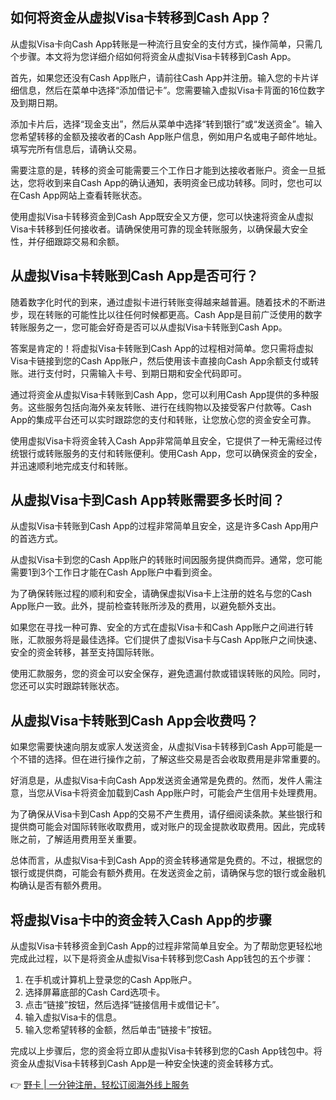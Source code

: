 ## 如何将资金从虚拟Visa卡转移到Cash App？

从虚拟Visa卡向Cash App转账是一种流行且安全的支付方式，操作简单，只需几个步骤。本文将为您详细介绍如何将资金从虚拟Visa卡转移到Cash App。

首先，如果您还没有Cash App账户，请前往Cash App并注册。输入您的卡片详细信息，然后在菜单中选择“添加借记卡”。您需要输入虚拟Visa卡背面的16位数字及到期日期。

添加卡片后，选择“现金支出”，然后从菜单中选择“转到银行”或“发送资金”。输入您希望转移的金额及接收者的Cash App账户信息，例如用户名或电子邮件地址。填写完所有信息后，请确认交易。

需要注意的是，转移的资金可能需要三个工作日才能到达接收者账户。资金一旦抵达，您将收到来自Cash App的确认通知，表明资金已成功转移。同时，您也可以在Cash App网站上查看转账状态。

使用虚拟Visa卡转移资金到Cash App既安全又方便，您可以快速将资金从虚拟Visa卡转移到任何接收者。请确保使用可靠的现金转账服务，以确保最大安全性，并仔细跟踪交易和余额。

## 从虚拟Visa卡转账到Cash App是否可行？

随着数字化时代的到来，通过虚拟卡进行转账变得越来越普遍。随着技术的不断进步，现在转账的可能性比以往任何时候都更高。Cash App是目前广泛使用的数字转账服务之一，您可能会好奇是否可以从虚拟Visa卡转账到Cash App。

答案是肯定的！将虚拟Visa卡转账到Cash App的过程相对简单。您只需将虚拟Visa卡链接到您的Cash App账户，然后使用该卡直接向Cash App余额支付或转账。进行支付时，只需输入卡号、到期日期和安全代码即可。

通过将资金从虚拟Visa卡转账到Cash App，您可以利用Cash App提供的多种服务。这些服务包括向海外亲友转账、进行在线购物以及接受客户付款等。Cash App的集成平台还可以实时跟踪您的支付和转账，让您放心您的资金安全可靠。

使用虚拟Visa卡将资金转入Cash App非常简单且安全，它提供了一种无需经过传统银行或转账服务的支付和转账便利。使用Cash App，您可以确保资金的安全，并迅速顺利地完成支付和转账。

## 从虚拟Visa卡到Cash App转账需要多长时间？

从虚拟Visa卡转账到Cash App的过程非常简单且安全，这是许多Cash App用户的首选方式。

从虚拟Visa卡到您的Cash App账户的转账时间因服务提供商而异。通常，您可能需要1到3个工作日才能在Cash App账户中看到资金。

为了确保转账过程的顺利和安全，请确保虚拟Visa卡上注册的姓名与您的Cash App账户一致。此外，提前检查转账所涉及的费用，以避免额外支出。

如果您在寻找一种可靠、安全的方式在虚拟Visa卡和Cash App账户之间进行转账，汇款服务将是最佳选择。它们提供了虚拟Visa卡与Cash App账户之间快速、安全的资金转移，甚至支持国际转账。

使用汇款服务，您的资金可以安全保存，避免遗漏付款或错误转账的风险。同时，您还可以实时跟踪转账状态。

## 从虚拟Visa卡转账到Cash App会收费吗？

如果您需要快速向朋友或家人发送资金，从虚拟Visa卡转移到Cash App可能是一个不错的选择。但在进行操作之前，了解这些交易是否会收取费用是非常重要的。

好消息是，从虚拟Visa卡向Cash App发送资金通常是免费的。然而，发件人需注意，当您从Visa卡将资金加载到Cash App账户时，可能会产生信用卡处理费用。

为了确保从Visa卡到Cash App的交易不产生费用，请仔细阅读条款。某些银行和提供商可能会对国际转账收取费用，或对账户的现金提款收取费用。因此，完成转账之前，了解适用费用至关重要。

总体而言，从虚拟Visa卡到Cash App的资金转移通常是免费的。不过，根据您的银行或提供商，可能会有额外费用。在发送资金之前，请确保与您的银行或金融机构确认是否有额外费用。

## 将虚拟Visa卡中的资金转入Cash App的步骤

从虚拟Visa卡转移资金到Cash App的过程非常简单且安全。为了帮助您更轻松地完成此过程，以下是将资金从虚拟Visa卡转移到您Cash App钱包的五个步骤：

1. 在手机或计算机上登录您的Cash App账户。
2. 选择屏幕底部的Cash Card选项卡。
3. 点击“链接”按钮，然后选择“链接信用卡或借记卡”。
4. 输入虚拟Visa卡的信息。
5. 输入您希望转移的金额，然后单击“链接卡”按钮。

完成以上步骤后，您的资金将立即从虚拟Visa卡转移到您的Cash App钱包中。将资金从虚拟Visa卡转移到Cash App是一种安全快速的资金转移方式。

👉 [野卡 | 一分钟注册，轻松订阅海外线上服务](https://bit.ly/bewildcard)